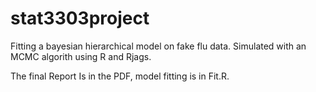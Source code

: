 # stat3303project
Fitting a bayesian hierarchical model on fake flu data. Simulated with an MCMC algorith using R and Rjags.

The final Report Is in the PDF, model fitting is in Fit.R.
